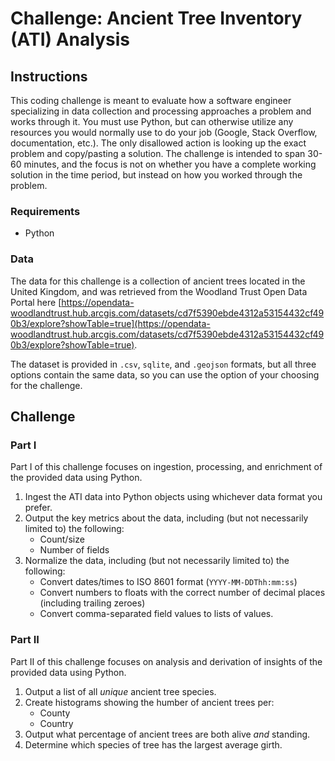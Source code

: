 # Challenge: Ancient Tree Inventory (ATI) Analysis

## Instructions

This coding challenge is meant to evaluate how a software engineer specializing in data collection and processing approaches a problem and works through it. You must use Python, but can otherwise utilize any resources you would normally use to do your job (Google, Stack Overflow, documentation, etc.). The only disallowed action is looking up the exact problem and copy/pasting a solution. The challenge is intended to span 30-60 minutes, and the focus is not on whether you have a complete working solution in the time period, but instead on how you worked through the problem.

### Requirements

* Python

### Data

The data for this challenge is a collection of ancient trees located in the United Kingdom, and was retrieved from the Woodland Trust Open Data Portal here [https://opendata-woodlandtrust.hub.arcgis.com/datasets/cd7f5390ebde4312a53154432cf490b3/explore?showTable=true](https://opendata-woodlandtrust.hub.arcgis.com/datasets/cd7f5390ebde4312a53154432cf490b3/explore?showTable=true).

The dataset is provided in `.csv`, `sqlite`, and `.geojson` formats, but all three options contain the same data, so you can use the option of your choosing for the challenge.

## Challenge

### Part I

Part I of this challenge focuses on ingestion, processing, and enrichment of the provided data using Python. 

1. Ingest the ATI data into Python objects using whichever data format you prefer.
2. Output the key metrics about the data, including (but not necessarily limited to) the following:
   * Count/size
   * Number of fields
3. Normalize the data, including (but not necessarily limited to) the following:
   * Convert dates/times to ISO 8601 format (`YYYY-MM-DDThh:mm:ss`)
   * Convert numbers to floats with the correct number of decimal places (including trailing zeroes)
   * Convert comma-separated field values to lists of values.

### Part II

Part II of this challenge focuses on analysis and derivation of insights of the provided data using Python.

1. Output a list of all *unique* ancient tree species. 
2. Create histograms showing the humber of ancient trees per:
   * County
   * Country
3. Output what percentage of ancient trees are both alive *and* standing.
4. Determine which species of tree has the largest average girth.
